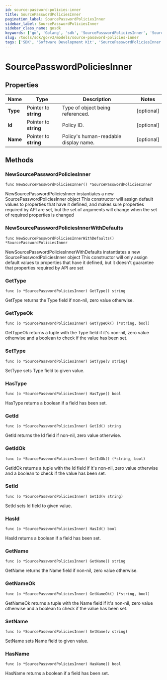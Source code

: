 ```yaml
---
id: source-password-policies-inner
title: SourcePasswordPoliciesInner
pagination_label: SourcePasswordPoliciesInner
sidebar_label: SourcePasswordPoliciesInner
sidebar_class_name: gosdk
keywords: ['go', 'Golang', 'sdk', 'SourcePasswordPoliciesInner', 'SourcePasswordPoliciesInner'] 
slug: /tools/sdk/go/v3/models/source-password-policies-inner
tags: ['SDK', 'Software Development Kit', 'SourcePasswordPoliciesInner', 'SourcePasswordPoliciesInner']
---
```


# SourcePasswordPoliciesInner

## Properties

Name | Type | Description | Notes
------------ | ------------- | ------------- | -------------
**Type** | Pointer to **string** | Type of object being referenced. | [optional] 
**Id** | Pointer to **string** | Policy ID. | [optional] 
**Name** | Pointer to **string** | Policy's human-readable display name. | [optional] 

## Methods

### NewSourcePasswordPoliciesInner

`func NewSourcePasswordPoliciesInner() *SourcePasswordPoliciesInner`

NewSourcePasswordPoliciesInner instantiates a new SourcePasswordPoliciesInner object
This constructor will assign default values to properties that have it defined,
and makes sure properties required by API are set, but the set of arguments
will change when the set of required properties is changed

### NewSourcePasswordPoliciesInnerWithDefaults

`func NewSourcePasswordPoliciesInnerWithDefaults() *SourcePasswordPoliciesInner`

NewSourcePasswordPoliciesInnerWithDefaults instantiates a new SourcePasswordPoliciesInner object
This constructor will only assign default values to properties that have it defined,
but it doesn't guarantee that properties required by API are set

### GetType

`func (o *SourcePasswordPoliciesInner) GetType() string`

GetType returns the Type field if non-nil, zero value otherwise.

### GetTypeOk

`func (o *SourcePasswordPoliciesInner) GetTypeOk() (*string, bool)`

GetTypeOk returns a tuple with the Type field if it's non-nil, zero value otherwise
and a boolean to check if the value has been set.

### SetType

`func (o *SourcePasswordPoliciesInner) SetType(v string)`

SetType sets Type field to given value.

### HasType

`func (o *SourcePasswordPoliciesInner) HasType() bool`

HasType returns a boolean if a field has been set.

### GetId

`func (o *SourcePasswordPoliciesInner) GetId() string`

GetId returns the Id field if non-nil, zero value otherwise.

### GetIdOk

`func (o *SourcePasswordPoliciesInner) GetIdOk() (*string, bool)`

GetIdOk returns a tuple with the Id field if it's non-nil, zero value otherwise
and a boolean to check if the value has been set.

### SetId

`func (o *SourcePasswordPoliciesInner) SetId(v string)`

SetId sets Id field to given value.

### HasId

`func (o *SourcePasswordPoliciesInner) HasId() bool`

HasId returns a boolean if a field has been set.

### GetName

`func (o *SourcePasswordPoliciesInner) GetName() string`

GetName returns the Name field if non-nil, zero value otherwise.

### GetNameOk

`func (o *SourcePasswordPoliciesInner) GetNameOk() (*string, bool)`

GetNameOk returns a tuple with the Name field if it's non-nil, zero value otherwise
and a boolean to check if the value has been set.

### SetName

`func (o *SourcePasswordPoliciesInner) SetName(v string)`

SetName sets Name field to given value.

### HasName

`func (o *SourcePasswordPoliciesInner) HasName() bool`

HasName returns a boolean if a field has been set.



